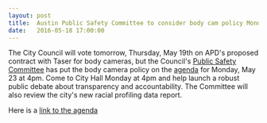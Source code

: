 ```yaml
---
layout: post
title:  Austin Public Safety Committee to consider body cam policy Monday May 23 at 4pm
date:   2016-05-18 17:00:00
---
```


The City Council will vote tomorrow, Thursday, May 19th on APD's proposed contract with Taser for body cameras, but the Council's [Public Safety Committee](http://www.austintexas.gov/department/public-safety-committee) has put the body camera policy on the [agenda](http://www.austintexas.gov/sites/default/files/files/Police/2015_racial_profiling_report.pdf) for Monday, May 23 at 4pm. Come to City Hall Monday at 4pm and help launch a robust public debate about transparency and accountability. The Committee will also review the city's new racial profiling data report. 

Here is a [link to the agenda](http://www.austintexas.gov/sites/default/files/files/Police/2015_racial_profiling_report.pdf)
